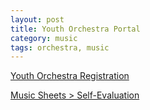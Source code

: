 ```yaml
---
layout: post 
title: Youth Orchestra Portal
category: music
tags: orchestra, music 
---
```


<p>
<a href="https://forms.gle/vUGKvUTfJLGcbdRWA" target="target="_blank"">Youth Orchestra Registration</a>
</p>


<p>
<a href="https://drive.google.com/drive/folders/1J70Ru1PZzgqaW6sI0a8x_1yg3jAjhhKG?usp=sharing" target="target="_blank"">Music Sheets&nbsp;&gt;&nbsp;Self-Evaluation </a>
</p>
